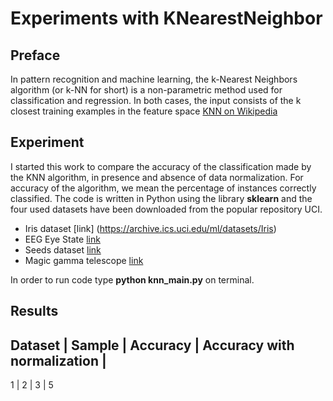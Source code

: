 # Experiments with KNearestNeighbor #

## Preface ##
In pattern recognition and machine learning, the k-Nearest Neighbors algorithm (or k-NN for short) is a non-parametric method used for classification and regression. In both cases, the input consists of the k closest training examples in the feature space
[KNN on Wikipedia](https://en.wikipedia.org/wiki/K-nearest_neighbors_algorithm)

## Experiment ##
I started this work to compare the accuracy of the classification made by the KNN algorithm, in presence and absence of data normalization. For accuracy of the algorithm, we mean the percentage of instances correctly classified.
The code is written in Python using the library **sklearn** and the four used datasets have been downloaded from the popular repository UCI. 
* Iris dataset [link] (https://archive.ics.uci.edu/ml/datasets/Iris)
* EEG Eye State [link](https://archive.ics.uci.edu/ml/datasets/EEG+Eye+State)
* Seeds dataset [link](https://archive.ics.uci.edu/ml/datasets/seeds)
* Magic gamma telescope [link](https://archive.ics.uci.edu/ml/datasets/MAGIC+Gamma+Telescope)

In order to run code type **python knn_main.py** on terminal.

## Results ##

Dataset | Sample | Accuracy | Accuracy with normalization |
-----------------------------------------------------------
   1 | 2 | 3 | 5
